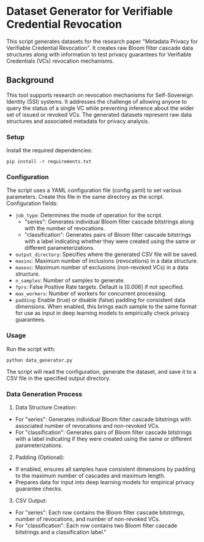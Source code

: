 # Dataset Generator for Verifiable Credential Revocation
This script generates datasets for the research paper "Metadata Privacy for Verifiable Credential Revocation". It creates raw Bloom filter cascade data structures along with information to test privacy guarantees for Verifiable Credentials (VCs) revocation mechanisms.

## Background
This tool supports research on revocation mechanisms for Self-Sovereign Identity (SSI) systems. It addresses the challenge of allowing anyone to query the status of a single VC while preventing inference about the wider set of issued or revoked VCs. The generated datasets represent raw data structures and associated metadata for privacy analysis.

### Setup
Install the required dependencies:

```
pip install -r requirements.txt
```

### Configuration
The script uses a YAML configuration file (config.yaml) to set various parameters. Create this file in the same directory as the script.
Configuration fields:
* `job_type`: Determines the mode of operation for the script.
    * "series": Generates individual Bloom filter cascade bitstrings along with the number of revocations.
    * "classification": Generates pairs of Bloom filter cascade bitstrings with a label indicating whether they were created using the same or different parameterizations.
* `output_directory`: Specifies where the generated CSV file will be saved.
* `maxinc`: Maximum number of inclusions (revocations) in a data structure.
* `maxexc`: Maximum number of exclusions (non-revoked VCs) in a data structure.
* `n_samples`: Number of samples to generate.
* `fprs`: False Positive Rate targets. Default is [0.006] if not specified.
* `max_workers`: Number of workers for concurrent processing.
* `padding`: Enable (true) or disable (false) padding for consistent data dimensions. When enabled, this brings each sample to the same format for use as input in deep learning models to empirically check privacy guarantees.
### Usage
Run the script with:

```
python data_generator.py
```

The script will read the configuration, generate the dataset, and save it to a CSV file in the specified output directory.
### Data Generation Process

1. Data Structure Creation:
* For "series": Generates individual Bloom filter cascade bitstrings with associated number of revocations and non-revoked VCs.
* For "classification": Generates pairs of Bloom filter cascade bitstrings with a label indicating if they were created using the same or different parameterizations.
2. Padding (Optional):
* If enabled, ensures all samples have consistent dimensions by padding to the maximum number of cascades and maximum length.
* Prepares data for input into deep learning models for empirical privacy guarantee checks.
3. CSV Output:
* For "series": Each row contains the Bloom filter cascade bitstrings, number of revocations, and number of non-revoked VCs.
* For "classification": Each row contains two Bloom filter cascade bitstrings and a classification label."




